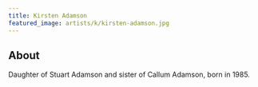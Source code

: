 ```yaml
---
title: Kirsten Adamson
featured_image: artists/k/kirsten-adamson.jpg
---
```

## About

Daughter of Stuart Adamson and sister of Callum Adamson, born in 1985.
